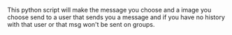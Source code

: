 This python script will make the message you choose and a image you choose send to a user that sends you a message and if you have no history with that user or that msg won't be sent on groups.
